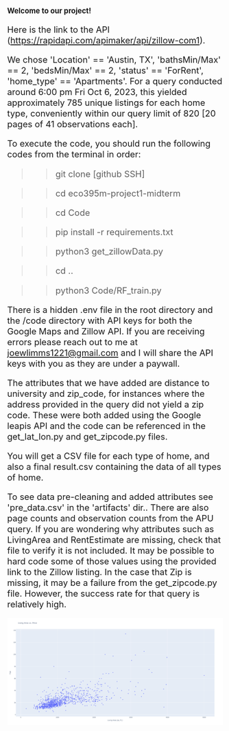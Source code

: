 <big>**Welcome to our project!**<big>

Here is the link to the API (https://rapidapi.com/apimaker/api/zillow-com1). 

We chose 'Location' == 'Austin, TX', 'bathsMin/Max' == 2, 'bedsMin/Max' == 2, 'status' == 'ForRent', 'home_type' == 'Apartments'. For a query conducted around 6:00 pm Fri Oct 6, 2023, this yielded approximately 785 unique listings for each home type, conveniently within our query limit of 820 [20 pages of 41 observations each]. 

To execute the code, you should run the following codes from the terminal in order: 

>> git clone [github SSH]

>> cd eco395m-project1-midterm

>> cd Code  

>> pip install -r requirements.txt

>> python3 get_zillowData.py

>> cd ..

>> python3 Code/RF_train.py


There is a hidden .env file in the root directory and the /code directory with API keys for both the Google Maps and Zillow API. If you are receiving errors please reach out to me at joewlimms1221@gmail.com and I will share the API keys with you as they are under a paywall.

The attributes that we have added are distance to university and zip_code, for instances where the address provided in the query did not yield a zip code.  These were both added using the Google leapis API and the code can be referenced in the get_lat_lon.py and get_zipcode.py files.  


You will get a CSV file for each type of home, and also a final result.csv containing the data of all types of home.

To see data pre-cleaning and added attributes see 'pre_data.csv' in the 'artifacts' dir..  There are also page counts and observation counts from the APU query.  If you are wondering why attributes such as LivingArea and RentEstimate are missing, check that file to verify it is not included.  It may be possible to hard code some of those values using the provided link to the Zillow listing.  In the case that Zip is missing, it may be a failure from the get_zipcode.py file. However, the success rate for that query is relatively high.   

  
![LA_P_scatter_plot](images/LA_P_scatter_plot.png)





